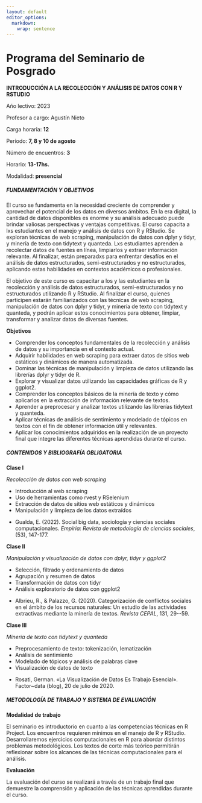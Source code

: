 ```yaml
---
layout: default
editor_options: 
  markdown: 
    wrap: sentence
---
```


# Programa del Seminario de Posgrado

**INTRODUCCIÓN A LA RECOLECCIÓN Y ANÁLISIS DE DATOS CON R Y RSTUDIO**

Año lectivo: 2023

Profesor a cargo: Agustín Nieto

Carga horaria: **12**

Período: **7, 8 y 10 de agosto**

Número de encuentros: **3**

Horario: **13-17hs.**

Modalidad: **presencial**

##### FUNDAMENTACIÓN Y OBJETIVOS

El curso se fundamenta en la necesidad creciente de comprender y aprovechar el potencial de los datos en diversos ámbitos. En la era digital, la cantidad de datos disponibles es enorme y su análisis adecuado puede brindar valiosas perspectivas y ventajas competitivas. El curso capacita a lxs estudiantes en el manejo y análisis de datos con R y RStudio. Se exploran técnicas de web scraping, manipulación de datos con dplyr y tidyr, y minería de texto con tidytext y quanteda. Lxs estudiantes aprenden a recolectar datos de fuentes en línea, limpiarlos y extraer información relevante. Al finalizar, están preparadxs para enfrentar desafíos en el análisis de datos estructurados, semi-estructurados y no estructurados, aplicando estas habilidades en contextos académicos o profesionales.

El objetivo de este curso es capacitar a los y las estudiantes en la recolección y análisis de datos estructurados, semi-estructurados y no estructurados utilizando R y RStudio. Al finalizar el curso, quienes participen estarán familiarizados con las técnicas de web scraping, manipulación de datos con dplyr y tidyr, y minería de texto con tidytext y quanteda, y podrán aplicar estos conocimientos para obtener, limpiar, transformar y analizar datos de diversas fuentes.

**Objetivos**

-	Comprender los conceptos fundamentales de la recolección y análisis de datos y su importancia en el contexto actual.
-	Adquirir habilidades en web scraping para extraer datos de sitios web estáticos y dinámicos de manera automatizada.
-	Dominar las técnicas de manipulación y limpieza de datos utilizando las librerías dplyr y tidyr de R.
-	Explorar y visualizar datos utilizando las capacidades gráficas de R y ggplot2.
-	Comprender los conceptos básicos de la minería de texto y cómo aplicarlos en la extracción de información relevante de textos.
-	Aprender a preprocesar y analizar textos utilizando las librerías tidytext y quanteda.
-	Aplicar técnicas de análisis de sentimiento y modelado de tópicos en textos con el fin de obtener información útil y relevantes.
-	Aplicar los conocimientos adquiridos en la realización de un proyecto final que integre las diferentes técnicas aprendidas durante el curso.


##### CONTENIDOS Y BIBLIOGRAFÍA OBLIGATORIA

**Clase I**

*Recolección de datos con web scraping*

-	Introducción al web scraping
-	Uso de herramientas como rvest y RSelenium
-	Extracción de datos de sitios web estáticos y dinámicos
-	Manipulación y limpieza de los datos extraídos

  +   Gualda, E.
      (2022).
      Social big data, sociología y ciencias sociales computacionales.
      *Empiria: Revista de metodología de ciencias sociales*, (53), 147-177.

**Clase II**

*Manipulación y visualización de datos con dplyr, tidyr y ggplot2*

-	Selección, filtrado y ordenamiento de datos
-	Agrupación y resumen de datos
-	Transformación de datos con tidyr
-	Análisis exploratorio de datos con ggplot2

  +   Albrieu, R., & Palazzo, G.
      (2020).
      Categorización de conflictos sociales en el ámbito de los recursos naturales: Un estudio de las actividades extractivas mediante la minería de textos.
      *Revista CEPAL*, 131, 29--59.

**Clase III**

*Minería de texto con tidytext y quanteda*

-	Preprocesamiento de texto: tokenización, lematización
-	Análisis de sentimiento
-	Modelado de tópicos y análisis de palabras clave
-	Visualización de datos de texto

  +   Rosati, German.
      «La Visualización de Datos Es Trabajo Esencial».
      Factor\~data (blog), 20 de julio de 2020.


##### METODOLOGÍA DE TRABAJO Y SISTEMA DE EVALUACIÓN

**Modalidad de trabajo**

El seminario es introductorio en cuanto a las competencias técnicas en R Project.
Los encuentros requieren mínimos en el manejo de R y RStudio.
Desarrollaremos ejercicios computacionales en R para abordar distintos problemas metodológicos.
Los textos de corte más teórico permitirán reflexionar sobre los alcances de las técnicas computacionales para el análisis.

**Evaluación**

La evaluación del curso se realizará a través de un trabajo final que demuestre la comprensión y aplicación de las técnicas aprendidas durante el curso.
